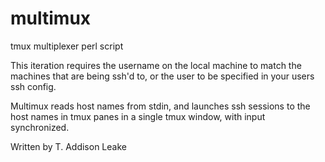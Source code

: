 multimux
========

tmux multiplexer perl script

This iteration requires the username on the local machine to match the machines that are being ssh'd to, or the user to be specified in your users ssh config.

Multimux reads host names from stdin, and launches ssh sessions to the host names in tmux panes in a single tmux window, with input synchronized.


Written by T. Addison Leake
